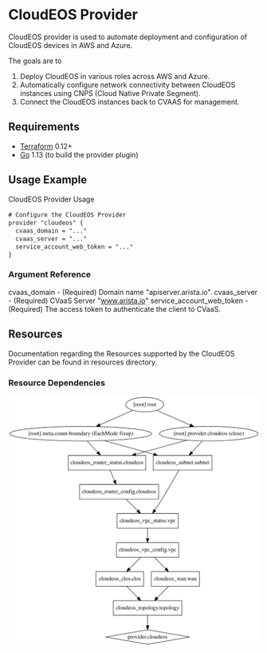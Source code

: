 # CloudEOS Provider

CloudEOS provider is used to automate deployment and configuration of CloudEOS devices in AWS and Azure.

The goals are to
1. Deploy CloudEOS in various roles across AWS and Azure.
2. Automatically configure network connectivity between CloudEOS instances using CNPS (Cloud Native Private Segment).
3. Connect the CloudEOS instances back to CVAAS for management.

## Requirements

- [Terraform](https://www.terraform.io/downloads.html) 0.12+
- [Go](https://golang.org/doc/install) 1.13 (to build the provider plugin)

## Usage Example

CloudEOS Provider Usage
```
# Configure the CloudEOS Provider
provider "cloudeos" {
  cvaas_domain = "..."
  cvaas_server = "..."
  service_account_web_token = "..."
}
```

### Argument Reference
cvaas_domain - (Required) Domain name "apiserver.arista.io".
cvaas_server - (Required) CVaaS Server "www.arista.io"
service_account_web_token - (Required) The access token to authenticate the client to CVaaS.


## Resources
Documentation regarding the Resources supported by the CloudEOS Provider can be found in resources directory.

### Resource Dependencies
![CloudEOSResource Dependencies](graph.svg)

